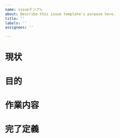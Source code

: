 ```yaml
---
name: issueテンプレ
about: Describe this issue template's purpose here.
title: ''
labels: ''
assignees: ''

---
```


# 現状

# 目的

# 作業内容

# 完了定義
